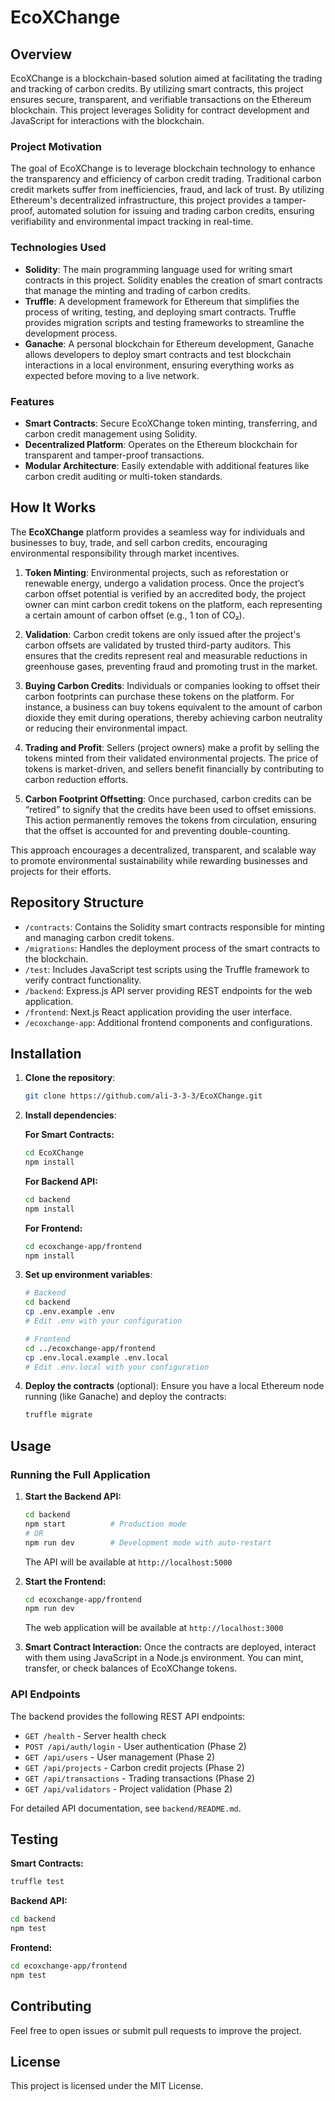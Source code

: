 # EcoXChange

## Overview

EcoXChange is a blockchain-based solution aimed at facilitating the trading and tracking of carbon credits. By utilizing smart contracts, this project ensures secure, transparent, and verifiable transactions on the Ethereum blockchain. This project leverages Solidity for contract development and JavaScript for interactions with the blockchain.

### Project Motivation

The goal of EcoXChange is to leverage blockchain technology to enhance the transparency and efficiency of carbon credit trading. Traditional carbon credit markets suffer from inefficiencies, fraud, and lack of trust. By utilizing Ethereum's decentralized infrastructure, this project provides a tamper-proof, automated solution for issuing and trading carbon credits, ensuring verifiability and environmental impact tracking in real-time.

### Technologies Used

- **Solidity**: The main programming language used for writing smart contracts in this project. Solidity enables the creation of smart contracts that manage the minting and trading of carbon credits.
- **Truffle**: A development framework for Ethereum that simplifies the process of writing, testing, and deploying smart contracts. Truffle provides migration scripts and testing frameworks to streamline the development process.
- **Ganache**: A personal blockchain for Ethereum development, Ganache allows developers to deploy smart contracts and test blockchain interactions in a local environment, ensuring everything works as expected before moving to a live network.

### Features

- **Smart Contracts**: Secure EcoXChange token minting, transferring, and carbon credit management using Solidity.
- **Decentralized Platform**: Operates on the Ethereum blockchain for transparent and tamper-proof transactions.
- **Modular Architecture**: Easily extendable with additional features like carbon credit auditing or multi-token standards.

## How It Works

The **EcoXChange** platform provides a seamless way for individuals and businesses to buy, trade, and sell carbon credits, encouraging environmental responsibility through market incentives.

1. **Token Minting**: Environmental projects, such as reforestation or renewable energy, undergo a validation process. Once the project’s carbon offset potential is verified by an accredited body, the project owner can mint carbon credit tokens on the platform, each representing a certain amount of carbon offset (e.g., 1 ton of CO₂).

2. **Validation**: Carbon credit tokens are only issued after the project's carbon offsets are validated by trusted third-party auditors. This ensures that the credits represent real and measurable reductions in greenhouse gases, preventing fraud and promoting trust in the market.

3. **Buying Carbon Credits**: Individuals or companies looking to offset their carbon footprints can purchase these tokens on the platform. For instance, a business can buy tokens equivalent to the amount of carbon dioxide they emit during operations, thereby achieving carbon neutrality or reducing their environmental impact.

4. **Trading and Profit**: Sellers (project owners) make a profit by selling the tokens minted from their validated environmental projects. The price of tokens is market-driven, and sellers benefit financially by contributing to carbon reduction efforts.

5. **Carbon Footprint Offsetting**: Once purchased, carbon credits can be “retired” to signify that the credits have been used to offset emissions. This action permanently removes the tokens from circulation, ensuring that the offset is accounted for and preventing double-counting.

This approach encourages a decentralized, transparent, and scalable way to promote environmental sustainability while rewarding businesses and projects for their efforts.

## Repository Structure

- `/contracts`: Contains the Solidity smart contracts responsible for minting and managing carbon credit tokens.
- `/migrations`: Handles the deployment process of the smart contracts to the blockchain.
- `/test`: Includes JavaScript test scripts using the Truffle framework to verify contract functionality.
- `/backend`: Express.js API server providing REST endpoints for the web application.
- `/frontend`: Next.js React application providing the user interface.
- `/ecoxchange-app`: Additional frontend components and configurations.

## Installation

1. **Clone the repository**:

   ```bash
   git clone https://github.com/ali-3-3-3/EcoXChange.git
   ```

2. **Install dependencies**:

   **For Smart Contracts:**

   ```bash
   cd EcoXChange
   npm install
   ```

   **For Backend API:**

   ```bash
   cd backend
   npm install
   ```

   **For Frontend:**

   ```bash
   cd ecoxchange-app/frontend
   npm install
   ```

3. **Set up environment variables**:

   ```bash
   # Backend
   cd backend
   cp .env.example .env
   # Edit .env with your configuration

   # Frontend
   cd ../ecoxchange-app/frontend
   cp .env.local.example .env.local
   # Edit .env.local with your configuration
   ```

4. **Deploy the contracts** (optional):
   Ensure you have a local Ethereum node running (like Ganache) and deploy the contracts:
   ```bash
   truffle migrate
   ```

## Usage

### Running the Full Application

1. **Start the Backend API:**

   ```bash
   cd backend
   npm start          # Production mode
   # OR
   npm run dev        # Development mode with auto-restart
   ```

   The API will be available at `http://localhost:5000`

2. **Start the Frontend:**

   ```bash
   cd ecoxchange-app/frontend
   npm run dev
   ```

   The web application will be available at `http://localhost:3000`

3. **Smart Contract Interaction:**
   Once the contracts are deployed, interact with them using JavaScript in a Node.js environment. You can mint, transfer, or check balances of EcoXChange tokens.

### API Endpoints

The backend provides the following REST API endpoints:

- `GET /health` - Server health check
- `POST /api/auth/login` - User authentication (Phase 2)
- `GET /api/users` - User management (Phase 2)
- `GET /api/projects` - Carbon credit projects (Phase 2)
- `GET /api/transactions` - Trading transactions (Phase 2)
- `GET /api/validators` - Project validation (Phase 2)

For detailed API documentation, see `backend/README.md`.

## Testing

**Smart Contracts:**

```bash
truffle test
```

**Backend API:**

```bash
cd backend
npm test
```

**Frontend:**

```bash
cd ecoxchange-app/frontend
npm test
```

## Contributing

Feel free to open issues or submit pull requests to improve the project.

## License

This project is licensed under the MIT License.
